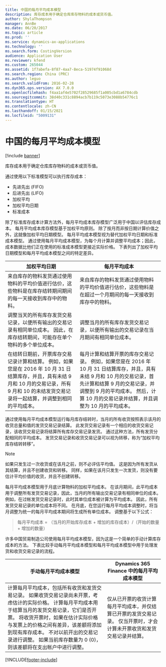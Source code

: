 ```yaml
---
title: 中国的每月平均成本模型
description: 库存成本用于确定仓库库存物料的成本或货币值。
author: ShylaThompson
manager: AnnBe
ms.date: 06/20/2017
ms.topic: article
ms.prod: ''
ms.service: dynamics-ax-applications
ms.technology: ''
ms.search.form: CostingVersion
audience: Application User
ms.reviewer: kfend
ms.custom: 265044
ms.assetid: 1f7abefa-8f87-4aa7-8eca-51974f91068d
ms.search.region: China (PRC)
ms.author: leguo
ms.search.validFrom: 2016-02-28
ms.dyn365.ops.version: AX 7.0.0
ms.openlocfilehash: f4aa1af4e5702f28529685f1a005cbd1a6784cdb
ms.sourcegitcommit: 38d40c331c8894acb7b119c5073e3088b54776c1
ms.translationtype: HT
ms.contentlocale: zh-CN
ms.lasthandoff: 01/15/2021
ms.locfileid: "5009131"
---
```

# <a name="monthly-average-cost-model-for-china"></a>中国的每月平均成本模型

[!include [banner](../includes/banner.md)]

库存成本用于确定仓库库存物料的成本或货币值。

通过使用以下标准模型可以执行库存成本：
-   先进先出 (FIFO)
-   后进先出 (LIFO)
-   加权平均
-   加权平均日期
-   标准成本

除了标准库存成本计算方法外，每月平均成本库存模型广泛用于中国以评估库存成本。 每月平均成本库存模型基于加权平均原则。 除了按月而非按日期计算价值之外，这就像加权平均日期模型。 每月平均成本模型视为替代加权平均日期和标准成本模型。 通过使用每月平均成本模型，为每个月计算并调整平均成本；因此，成本数据比他们正在使用的标准成本模型更接近实际价格。 下表列出了加权平均日期模型和每月平均成本模型之间的特定差异。

| 加权平均日期                                                                                                                                                                                                                                                                                                                 | 每月平均成本                                                                                                                                                                                                                                                                                                                                                                                                        |
|---------------------------------------------------------------------------------------------------------------------------------------------------------------------------------------------------------------------------------------------------------------------------------------------------------------------------------------|-----------------------------------------------------------------------------------------------------------------------------------------------------------------------------------------------------------------------------------------------------------------------------------------------------------------------------------------------------------------------------------------------------------------------------|
| 来自库存的物料发货通过使用物料的平均价值进行估价，这些物料是在库存结转期间期间的每一天接收到库存中的物料。                                                                                                                                                                 | 来自库存的物料发货通过使用物料的平均价值进行估价，这些物料是在超过一个月期间的每一天接收到库存中的物料。                                                                                                                                                                                                                                                                               |
| 调整当天的所有库存发货交易记录，以便所有输出的交易记录有相同单位成本。 因此，在库存结转期间，可能存在单个物料的多个单位成本。                                                                                                                 | 调整当月的所有库存发货交易记录，以便所有输出的交易记录在当月期间有相同单位成本。                                                                                                                                                                                                                                                                                      |
| 在结转日期前，开票库存交易记录计算和结算。 例如，如果您是在 2016 年 10 月 31 日结算库存，并且，具有未结 9 月和 10 月的交易记录，所有 9 月和 10 的未结发货交易记录将一起结算，并调整到相同的平均成本。 | 每月计算和结算开票的库存交易记录。 例如，如果您是在 2016 年 10 月 31 日结算库存，并且，具有未结 9 月和 10 月的交易记录，首先计算和结算 9 月的交易记录，并调整到 9 月的平均成本。 然后，计算 10 月的交易记录并结算，并且调整为 10 月的平均成本。 |

通过使用每月平均成本模型运行每月库存结转时，当月的所有收货按照表示该月的收货总量和值的发货交易记录结算。 此发货交易记录有一个相应的收货交易记录，该收货交易记录将结算所有库存交易记录发货。 通过这种方法，所有发货分配相同的平均成本。 发货交易记录和收货交易记录可以视为转移，称为“加权平均库存结转转移”。

> [!NOTE]
> 如果只发生过一次收货或在该月之前，则不必评估平均值。 这是因为所有发货从其结算，并且不创建收货和转移。 同样，如果在该月只发生一次发货，则没有要估计平均价值的收货，并且不创建转移。


每月平均成本模型用于月底计算物料的加权平均成本。 在该月期间，此平均成本用于调整所有发货交易记录，因此，当月的所有输出交易记录有相同单位的成本。 例如，在过帐发货交易记录时，此时其单位成本被计算为平均成本。 因此，所有发货交易记录的单位成本将不同。 在月底，在您运行每月平均成本调整时，将当月调整为统一的每月平均成本期间将生成所有单位成本。 调整基于以下公式：

> 每月平均成本 = （当月的开始库存成本 + 增加的库存成本）/（开始的数量 + 增加的数量）


许多中国贸易制造公司使用每月平均成本模型，因为这是一个简单的手动计算库存成本的方法。 下表比较手动每月平均成本模型和每月平均成本模型中用于处理发货和收货交易记录的流程。

| 手动每月平均成本模型                                                                                                                                                                                                                                                                                                                                                                                                                                                                                                                                                                                                                                           | Dynamics 365 Finance 中的每月平均成本模型                                                                                                                                                        |
|-----------------------------------------------------------------------------------------------------------------------------------------------------------------------------------------------------------------------------------------------------------------------------------------------------------------------------------------------------------------------------------------------------------------------------------------------------------------------------------------------------------------------------------------------------------------------------------------------------------------------------------------------------------------------------|----------------------------------------------------------------------------------------------------------------------------------------------------------------------------------------------------------------------------|
| 计算每月平均成本，包括所有收货和发货交易记录。 如果收货交易记录尚未开票，考虑估计的实际价格。 计算每月平均成本用于结算当月的发货交易记录，它们是否开票。 将收货开票时，如果在估计实际价格与发票上的价格之间有差异，该差额将添加到现有库存成本。 不对以前开出的交易记录进行调整。 如果当前库存数量为 0 (0)，则该差额将在支出帐户中进行调整。 | 仅从已开票的收货计算每月平均成本，并仅结算已开票的发货交易记录。 仅当开票时，才会计算未开票收货和发货交易记录并结算。 |

 







[!INCLUDE[footer-include](../../includes/footer-banner.md)]